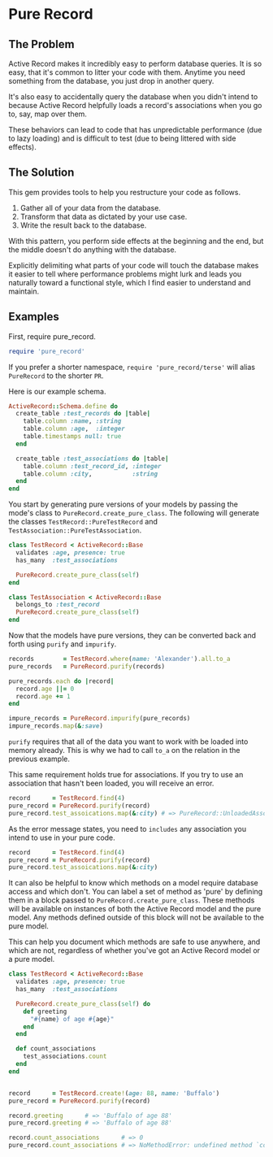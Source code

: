 # Pure Record

## The Problem

Active Record makes it incredibly easy to perform database queries. It is so easy, that it's common to litter your code with them. Anytime you need something from the database, you just drop in another query.

It's also easy to accidentally query the database when you didn't intend to because Active Record helpfully loads a record's associations when you go to, say, map over them.

These behaviors can lead to code that has unpredictable performance (due to lazy loading) and is difficult to test (due to being littered with side effects).

## The Solution

This gem provides tools to help you restructure your code as follows.

1. Gather all of your data from the database.
1. Transform that data as dictated by your use case.
1. Write the result back to the database.

With this pattern, you perform side effects at the beginning and the end, but the middle doesn't do anything with the database.

Explicitly delimiting what parts of your code will touch the database makes it easier to tell where performance problems might lurk and leads you naturally toward a functional style, which I find easier to understand and maintain.

## Examples

First, require pure_record.

```ruby
require 'pure_record'
```

If you prefer a shorter namespace, `require 'pure_record/terse'` will alias `PureRecord` to the shorter `PR`.

Here is our example schema.

```ruby
ActiveRecord::Schema.define do
  create_table :test_records do |table|
    table.column :name, :string
    table.column :age,  :integer
    table.timestamps null: true
  end

  create_table :test_associations do |table|
    table.column :test_record_id, :integer
    table.column :city,           :string
  end
end
```

You start by generating pure versions of your models by passing the mode's class to `PureRecord.create_pure_class`. The following will generate the classes `TestRecord::PureTestRecord` and `TestAssociation::PureTestAssociation`.

```ruby
class TestRecord < ActiveRecord::Base
  validates :age, presence: true
  has_many  :test_associations

  PureRecord.create_pure_class(self)
end

class TestAssociation < ActiveRecord::Base
  belongs_to :test_record
  PureRecord.create_pure_class(self)
end
```

Now that the models have pure versions, they can be converted back and forth using `purify` and `impurify`.

```ruby
records        = TestRecord.where(name: 'Alexander').all.to_a
pure_records   = PureRecord.purify(records)

pure_records.each do |record|
  record.age ||= 0
  record.age += 1
end

impure_records = PureRecord.impurify(pure_records)
impure_records.map(&:save)
```

`purify` requires that all of the data you want to work with be loaded into memory already. This is why we had to call `to_a` on the relation in the previous example.

This same requirement holds true for associations. If you try to use an association that hasn't been loaded, you will receive an error.

```ruby
record      = TestRecord.find(4)
pure_record = PureRecord.purify(record)
pure_record.test_assoications.map(&:city) # => PureRecord::UnloadedAssociationError: You tried to access association test_associations on TestRecord::PureTestRecord, but that association wasn't loaded when the pure record was constructed. You might want to use the 'includes: test_associations' option when querying for TestRecord.
```

As the error message states, you need to `includes` any association you intend to use in your pure code.

```ruby
record      = TestRecord.find(4)
pure_record = PureRecord.purify(record)
pure_record.test_assoications.map(&:city)
```

It can also be helpful to know which methods on a model require database access and which don't. You can label a set of method as 'pure' by defining them in a block passed to `PureRecord.create_pure_class`. These methods will be available on instances of both the Active Record model and the pure model. Any methods defined outside of this block will not be available to the pure model.

This can help you document which methods are safe to use anywhere, and which are not, regardless of whether you've got an Active Record model or a pure model.

```ruby
class TestRecord < ActiveRecord::Base
  validates :age, presence: true
  has_many  :test_associations

  PureRecord.create_pure_class(self) do
    def greeting
      "#{name} of age #{age}"
    end
  end

  def count_associations
    test_associations.count
  end
end


record      = TestRecord.create!(age: 88, name: 'Buffalo')
pure_record = PureRecord.purify(record)

record.greeting      # => 'Buffalo of age 88'
pure_record.greeting # => 'Buffalo of age 88'

record.count_associations      # => 0
pure_record.count_associations # => NoMethodError: undefined method `count_assoications' for #<TestRecord::PureTestRecord:0x007fafd0c190a8>
```
